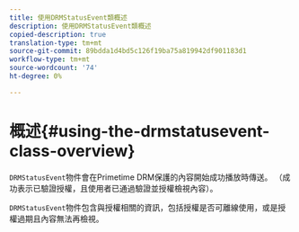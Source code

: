 ```yaml
---
title: 使用DRMStatusEvent類概述
description: 使用DRMStatusEvent類概述
copied-description: true
translation-type: tm+mt
source-git-commit: 89bdda1d4bd5c126f19ba75a819942df901183d1
workflow-type: tm+mt
source-wordcount: '74'
ht-degree: 0%

---
```



# 概述{#using-the-drmstatusevent-class-overview}

`DRMStatusEvent`物件會在Primetime DRM保護的內容開始成功播放時傳送。 （成功表示已驗證授權，且使用者已通過驗證並授權檢視內容）。

`DRMStatusEvent`物件包含與授權相關的資訊，包括授權是否可離線使用，或是授權過期且內容無法再檢視。
